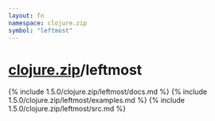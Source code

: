 ```yaml
---
layout: fn
namespace: clojure.zip
symbol: "leftmost"
---
```


# [clojure.zip](../)/leftmost

{% include 1.5.0/clojure.zip/leftmost/docs.md %}
{% include 1.5.0/clojure.zip/leftmost/examples.md %}
{% include 1.5.0/clojure.zip/leftmost/src.md %}

